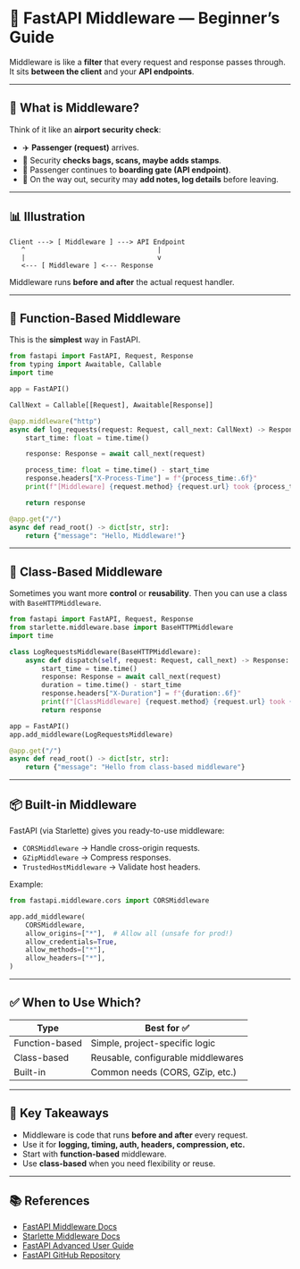 # 🚀 FastAPI Middleware — Beginner’s Guide

Middleware is like a **filter** that every request and response passes through.
It sits **between the client** and your **API endpoints**.

---

## 🔎 What is Middleware?

Think of it like an **airport security check**:

- ✈️ **Passenger (request)** arrives.
- 🛂 Security **checks bags, scans, maybe adds stamps**.
- 🎯 Passenger continues to **boarding gate (API endpoint)**.
- 🛬 On the way out, security may **add notes, log details** before leaving.

---

## 📊 Illustration

```
Client ---> [ Middleware ] ---> API Endpoint
   ^                                 |
   |                                 v
   <--- [ Middleware ] <--- Response
```

Middleware runs **before and after** the actual request handler.

---

## 🧩 Function-Based Middleware

This is the **simplest** way in FastAPI.

```python
from fastapi import FastAPI, Request, Response
from typing import Awaitable, Callable
import time

app = FastAPI()

CallNext = Callable[[Request], Awaitable[Response]]

@app.middleware("http")
async def log_requests(request: Request, call_next: CallNext) -> Response:
    start_time: float = time.time()

    response: Response = await call_next(request)

    process_time: float = time.time() - start_time
    response.headers["X-Process-Time"] = f"{process_time:.6f}"
    print(f"[Middleware] {request.method} {request.url} took {process_time:.4f}s")

    return response

@app.get("/")
async def read_root() -> dict[str, str]:
    return {"message": "Hello, Middleware!"}
```

---

## 🧩 Class-Based Middleware

Sometimes you want more **control** or **reusability**.
Then you can use a class with `BaseHTTPMiddleware`.

```python
from fastapi import FastAPI, Request, Response
from starlette.middleware.base import BaseHTTPMiddleware
import time

class LogRequestsMiddleware(BaseHTTPMiddleware):
    async def dispatch(self, request: Request, call_next) -> Response:
        start_time = time.time()
        response: Response = await call_next(request)
        duration = time.time() - start_time
        response.headers["X-Duration"] = f"{duration:.6f}"
        print(f"[ClassMiddleware] {request.method} {request.url} took {duration:.4f}s")
        return response

app = FastAPI()
app.add_middleware(LogRequestsMiddleware)

@app.get("/")
async def read_root() -> dict[str, str]:
    return {"message": "Hello from class-based middleware"}
```

---

## 📦 Built-in Middleware

FastAPI (via Starlette) gives you ready-to-use middleware:

- `CORSMiddleware` → Handle cross-origin requests.
- `GZipMiddleware` → Compress responses.
- `TrustedHostMiddleware` → Validate host headers.

Example:

```python
from fastapi.middleware.cors import CORSMiddleware

app.add_middleware(
    CORSMiddleware,
    allow_origins=["*"],  # Allow all (unsafe for prod!)
    allow_credentials=True,
    allow_methods=["*"],
    allow_headers=["*"],
)
```

---

## ✅ When to Use Which?

| Type              | Best for ✅                          |
|-------------------|--------------------------------------|
| Function-based    | Simple, project-specific logic       |
| Class-based       | Reusable, configurable middlewares   |
| Built-in          | Common needs (CORS, GZip, etc.)      |

---

## 🎯 Key Takeaways

- Middleware is code that runs **before and after** every request.
- Use it for **logging, timing, auth, headers, compression, etc.**
- Start with **function-based** middleware.
- Use **class-based** when you need flexibility or reuse.

---

## 📚 References

- [FastAPI Middleware Docs](https://fastapi.tiangolo.com/tutorial/middleware/)
- [Starlette Middleware Docs](https://www.starlette.io/middleware/)
- [FastAPI Advanced User Guide](https://fastapi.tiangolo.com/advanced/)
- [FastAPI GitHub Repository](https://github.com/tiangolo/fastapi)
